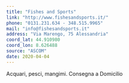 ```yaml
---
title: "Fishes and Sports"
link: "http://www.fishesandsports.it/"
phone: "0131.231.634 - 348.515.9965"
mail: "info@fishesandsports.it"
address: "Via Marengo, 75 Alessandria"
coord_lat: 44.910980
coord_lon: 8.626488
source: "ASCOM"
date: 2020-04-04
---
```


Acquari, pesci, mangimi. Consegna a Domicilio
